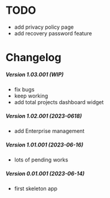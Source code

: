 TODO
====

 * add privacy policy page
 * add recovery password feature

Changelog
=========

##### Version 1.03.001 (WIP)
 * fix bugs
 * keep working
 * add total projects dashboard widget

##### Version 1.02.001 (2023-0618)
 * add Enterprise management

##### Version 1.01.001 (2023-06-16)
 * lots of pending works

##### Version 0.01.001 (2023-06-14)
 * first skeleton app
